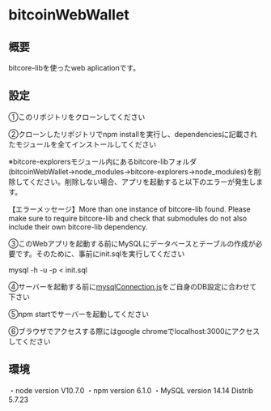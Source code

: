 bitcoinWebWallet
====

## 概要

bitcore-libを使ったweb aplicationです。

## 設定

①このリポジトリをクローンしてください


②クローンしたリポジトリでnpm installを実行し、dependenciesに記載されたモジュールを全てインストールしてください

※bitcore-explorersモジュール内にあるbitcore-libフォルダ(bitcoinWebWallet→node_modules→bitcore-explorers→node_modules)を削除してください。削除しない場合、アプリを起動すると以下のエラーが発生します。

【エラーメッセージ】More than one instance of bitcore-lib found. Please make sure to require bitcore-lib and check that submodules do not also include their own bitcore-lib dependency.


③このWebアプリを起動する前にMySQLにデータベースとテーブルの作成が必要です。そのために、事前にinit.sqlを実行してください

mysql -h <db host> -u <db user> -p <db name> < init.sql


④サーバーを起動する前に[mysqlConnection.js](https://github.com/adrenaline0206/bitcoinWebWallet/blob/master/mysqlConnection.js#L5)をご自身のDB設定に合わせて下さい


⑤npm startでサーバーを起動してください


⑥ブラウザでアクセスする際にはgoogle chromeでlocalhost:3000にアクセスしてください

## 環境
・node version V10.7.0
・npm version 6.1.0
・MySQL version 14.14 Distrib 5.7.23
